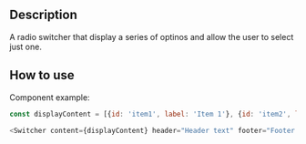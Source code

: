 ## Description

A radio switcher that display a series of optinos and allow the user to select just one.

## How to use

Component example:

```js
const displayContent = [{id: 'item1', label: 'Item 1'}, {id: 'item2', label: 'Item 2'}, {id: 'item3', label: 'Item 3'}];

<Switcher content={displayContent} header="Header text" footer="Footer text" />;
```
